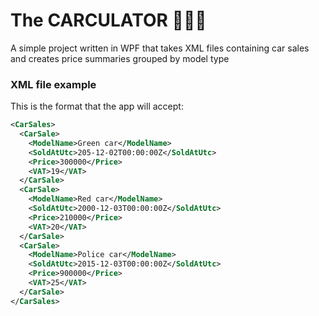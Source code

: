 # The CARCULATOR 🚙🚗🚓
A simple project written in WPF that takes XML files containing car sales and creates price summaries grouped by model type

### XML file example 
This is the format that the app will accept:
```xml
<CarSales>
  <CarSale>
    <ModelName>Green car</ModelName>
    <SoldAtUtc>205-12-02T00:00:00Z</SoldAtUtc>
    <Price>300000</Price>
    <VAT>19</VAT>
  </CarSale>
  <CarSale>
    <ModelName>Red car</ModelName>
    <SoldAtUtc>2000-12-03T00:00:00Z</SoldAtUtc>
    <Price>210000</Price>
    <VAT>20</VAT>
  </CarSale>
  <CarSale>
    <ModelName>Police car</ModelName>
    <SoldAtUtc>2015-12-03T00:00:00Z</SoldAtUtc>
    <Price>900000</Price>
    <VAT>25</VAT>
  </CarSale>
</CarSales>
```
